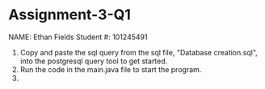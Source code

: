 # Assignment-3-Q1
NAME: Ethan Fields
Student #: 101245491

1. Copy and paste the sql query from the sql file, "Database creation.sql", into the postgresql query tool to get started.
2. Run the code in the main.java file to start the program.
3. 
